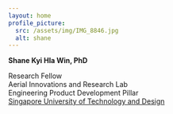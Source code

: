 ```yaml
---
layout: home
profile_picture:
  src: /assets/img/IMG_8846.jpg
  alt: shane
---
```



**Shane Kyi Hla Win, PhD**  

Research Fellow<br>
Aerial Innovations and Research Lab<br>
Engineering Product Development Pillar<br>
<a href="https://sutd.edu.sg/">Singapore University of Technology and Design</a>
